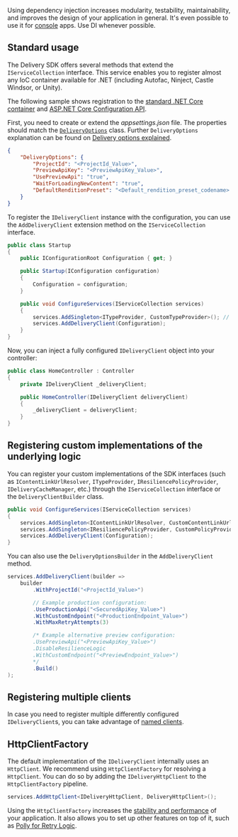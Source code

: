 Using dependency injection increases modularity, testability, maintainability, and improves the design of your application in general. It's even possible to use it for [console](https://andrewlock.net/using-dependency-injection-in-a-net-core-console-application/) apps. Use DI whenever possible.

## Standard usage

The Delivery SDK offers several methods that extend the `IServiceCollection` interface. This service enables you to register almost any IoC container available for .NET (including Autofac, Ninject, Castle Windsor, or Unity). 

The following sample shows registration to the [standard .NET Core container](https://docs.microsoft.com/en-us/aspnet/core/fundamentals/dependency-injection) and [ASP.NET Core Configuration API](https://docs.microsoft.com/en-us/aspnet/core/fundamentals/configuration).

First, you need to create or extend the *appsettings.json* file. The properties should match the [`DeliveryOptions`](https://github.com/kontent-ai/delivery-sdk-net/Kontent.Ai.Delivery.Abstractions/Configuration/DeliveryOptions.cs) class. Further `DeliveryOptions` explanation can be found on [Delivery options explained](https://github.com/kontent-ai/delivery-sdk-net/docs/Delivery-options-explained.md).

```json
{
    "DeliveryOptions": {
        "ProjectId": "<ProjectId_Value>",
        "PreviewApiKey": "<PreviewApiKey_Value>",
        "UsePreviewApi": "true",
        "WaitForLoadingNewContent": "true",
        "DefaultRenditionPreset": "<Default_rendition_preset_codename> so for example value like default, web, mobile ..."
    }
}
```

To register the `IDeliveryClient` instance with the configuration, you can use the `AddDeliveryClient` extension method on the `IServiceCollection` interface.

```csharp
public class Startup
{
    public IConfigurationRoot Configuration { get; }

    public Startup(IConfiguration configuration)
    {
        Configuration = configuration;
    }

    public void ConfigureServices(IServiceCollection services)
    {
        services.AddSingleton<ITypeProvider, CustomTypeProvider>(); // Add an implementation of ITypeProvider generated by https://github.com/kontent-ai/model-generator-net
        services.AddDeliveryClient(Configuration);
    }
}
```

Now, you can inject a fully configured `IDeliveryClient` object into your controller:

```csharp
public class HomeController : Controller
{
    private IDeliveryClient _deliveryClient;

    public HomeController(IDeliveryClient deliveryClient)
    {
        _deliveryClient = deliveryClient;
    }
}
```

## Registering custom implementations of the underlying logic

You can register your custom implementations of the SDK interfaces (such as `IContentLinkUrlResolver`, `ITypeProvider`, `IResiliencePolicyProvider`, `IDeliveryCacheManager`, etc.) through the `IServiceCollection` interface or the `DeliveryClientBuilder` class.

```csharp
public void ConfigureServices(IServiceCollection services)
{
    services.AddSingleton<IContentLinkUrlResolver, CustomContentLinkUrlResolver>();
    services.AddSingleton<IResiliencePolicyProvider, CustomPolicyProvider>();
    services.AddDeliveryClient(Configuration);
}
```

You can also use the `DeliveryOptionsBuilder` in the `AddDeliveryClient` method.

```csharp
services.AddDeliveryClient(builder =>
    builder
        .WithProjectId("<ProjectId_Value>")

        // Example production configuration:
        .UseProductionApi("<SecuredApiKey_Value>")
        .WithCustomEndpoint("<ProductionEndpoint_Value>")
        .WithMaxRetryAttempts(3)

        /* Example alternative preview configuration:
        .UsePreviewApi("<PreviewApiKey_Value>")
        .DisableResilienceLogic
        .WithCustomEndpoint("<PreviewEndpoint_Value>")
        */
        .Build()
);
```
## Registering multiple clients
In case you need to register multiple differently configured `IDeliveryClient`s, you can take advantage of [named clients](Accessing-Data-From-Multiple-Projects).


## HttpClientFactory

The default implementation of the `IDeliveryClient` internally uses an `HttpClient`. We recommend using `HttpClientFactory` for resolving a `HttpClient`. You can do so by adding the `IDeliveryHttpClient` to the `HttpClientFactory` pipeline.

```csharp
services.AddHttpClient<IDeliveryHttpClient, DeliveryHttpClient>();
```

Using the `HttpClientFactory` increases the [stability and performance](https://docs.microsoft.com/en-us/aspnet/core/fundamentals/http-requests) of your application. It also allows you to set up other features on top of it, such as [Polly for Retry Logic](https://docs.microsoft.com/en-US/dotnet/architecture/microservices/implement-resilient-applications/implement-http-call-retries-exponential-backoff-polly).
